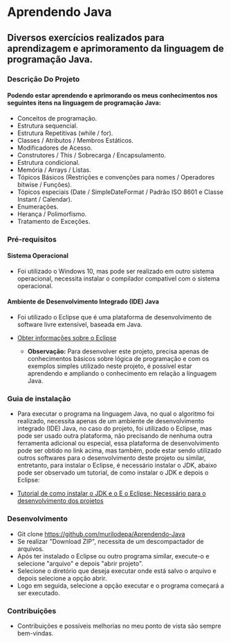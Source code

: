 # Aprendendo Java

## Diversos exercícios realizados para aprendizagem e aprimoramento da linguagem de programação Java. 

### Descrição Do Projeto
#### Podendo estar aprendendo e aprimorando os meus conhecimentos nos seguintes itens na linguagem de programação Java:
* Conceitos de programação.
* Estrutura sequencial.
* Estrutura Repetitivas (while / for).
* Classes / Atributos / Membros Estáticos.
* Modificadores de Acesso.
* Construtores / This / Sobrecarga / Encapsulamento.
* Estrutura condicional.
* Memória / Arrays / Listas.
* Tópicos Básicos (Restrições e convenções para nomes / Operadores bitwise / Funções).
* Tópicos especiais (Date / SimpleDateFormat / Padrão ISO 8601 e Classe Instant / Calendar).
* Enumerações.
* Herança / Polimorfismo.
* Tratamento de Exceções.

### Pré-requisitos

#### Sistema Operacional
* Foi utilizado o Windows 10, mas pode ser realizado em outro sistema operacional, necessita instalar o compilador compatível com o sistema operacional.

 #### Ambiente de Desenvolvimento Integrado (IDE) Java
* Foi utilizado o Eclipse que é uma plataforma de desenvolvimento de software livre extensível, baseada em Java.
* <a> [Obter informações sobre o Eclipse](https://www.ibm.com/developerworks/br/library/os-eclipse-platform/index.html#targetText=O%20Eclipse%20%C3%A9%20uma%20plataforma,livre%20extens%C3%ADvel%2C%20baseada%20em%20Java.&targetText=Como%20tudo%20no%20Eclipse%20%C3%A9,unificado%20e%20consistente%20aos%20usu%C3%A1rios.)
  
   * **Observação:** Para desenvolver este projeto, precisa apenas de conhecimentos básicos sobre lógica de programação e com os exemplos simples utilizado neste projeto, é possível estar aprendendo e ampliando o conhecimento em relação a linguagem Java.

### Guia de instalação
* Para executar o programa na linguagem Java, no qual o algoritmo foi realizado, necessita apenas de um ambiente de desenvolvimento integrado (IDE) Java, no caso do projeto, foi utilizado o Eclipse, mas pode ser usado outra plataforma, não precisando de nenhuma outra ferramenta adicional ou especial, essa plataforma de desenvolvimento pode ser obtido no link acima, mas também, pode estar sendo utilizado outros softwares para o desenvolvimento deste projeto ou similar, entretanto, para instalar o Eclipse, é necessário instalar o JDK, abaixo pode ser observado um tutorial, de como instalar o JDK e depois o Eclipse:

* <a> [Tutorial de como instalar o JDK e o E o Eclipse: Necessário para o desenvolvimento dos projetos](http://linguagemc.com.br/instalando-o-eclipse-cdt-windows-8/)

### Desenvolvimento
* Git clone https://github.com/murilodepa/Aprendendo-Java
* Se realizar "Download ZIP", necessita de um descompactador de arquivos.
* Após ter instalado o Eclipse ou outro programa similar, execute-o e selecione "arquivo" e depois "abrir projeto".
* Selecione o diretório que deseja executar onde está salvo o arquivo e depois selecione a opção abrir.
* Logo em seguida, selecione a opção executar e o programa começará a ser executado.

### Contribuições
- Contribuições e possíveis melhorias no meu ponto de vista são sempre bem-vindas.
